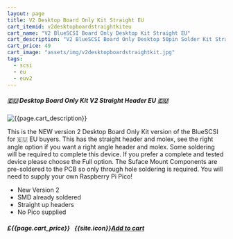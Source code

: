 ```yaml
---
layout: page
title: V2 Desktop Board Only Kit Straight EU
cart_itemid: v2desktopboardstraightkiteu
cart_name: "V2 BlueSCSI Board Only Desktop Kit Straight EU"
cart_description: "V2 BlueSCSI Board Only Desktop 50pin Solder Kit Straight EU - NO Pico"
cart_price: 49
cart_image: "assets/img/v2desktopboardstraightkit.jpg"
tags: 
  - scsi
  - eu
  - euv2
---
```


##### 🇪🇺 Desktop Board Only Kit V2 Straight Header EU 🇪🇺

![{{page.cart_description}}]({{page.cart_image}})

This is the NEW version 2 Desktop Board Only Kit version of the BlueSCSI for 🇪🇺 EU buyers. This has the straight header and molex, see the right angle option if you want a right angle header and molex. Some soldering will be required to complete this device. If you prefer a complete and tested device please choose the Full option. The Suface Mount Components are pre-soldered to the PCB so only through hole soldering is required. You will need to supply your own Raspberry Pi Pico!

* New Version 2
* SMD already soldered
* Straight up headers
* No Pico supplied

##### £{{page.cart_price}} &nbsp; {{site.icon}}[Add to cart](/cart#{{page.cart_itemid}})